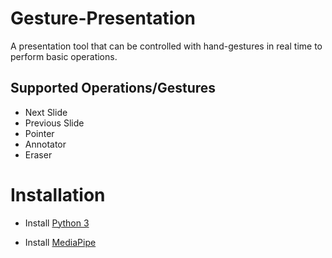 # Gesture-Presentation
A presentation tool that can be controlled with hand-gestures in real time to perform basic operations.

## Supported Operations/Gestures
- Next Slide
- Previous Slide
- Pointer
- Annotator
- Eraser

# Installation
- Install [Python 3](https://www.python.org/downloads/)

- Install [MediaPipe](https://google.github.io/mediapipe/getting_started/install.html)

